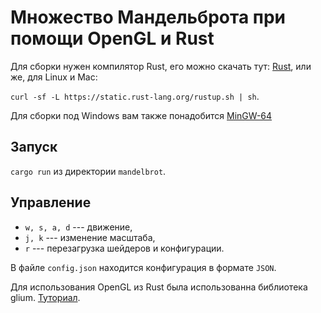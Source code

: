 # Множество Мандельброта при помощи OpenGL и Rust

Для сборки нужен компилятор Rust, его можно скачать тут:
[Rust](https://www.rust-lang.org/), или же, для Linux и Mac:

`curl -sf -L https://static.rust-lang.org/rustup.sh | sh`.

Для сборки под Windows вам также понадобится [MinGW-64](http://msys2.github.io/)

## Запуск

`cargo run` из директории `mandelbrot`.

## Управление

* `w, s, a, d` --- движение,
* `j, k` --- изменение масштаба,
* `r` --- перезагрузка шейдеров и конфигурации.

В файле `config.json` находится конфигурация в формате `JSON`.


Для использования OpenGL из Rust была использованна библиотека glium.
[Туториал](http://tomaka.github.io/glium/book/).
